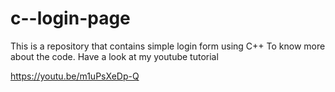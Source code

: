 # c--login-page
This is a repository that contains simple login form using C++
To know more about the code. Have a look at my youtube tutorial

https://youtu.be/m1uPsXeDp-Q
